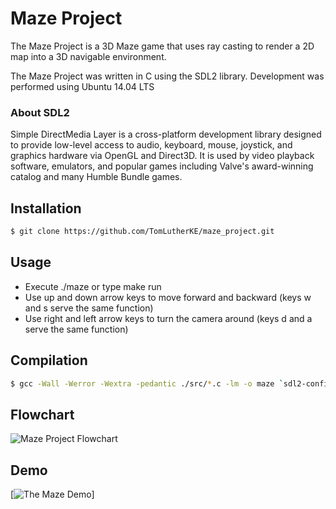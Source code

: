 # Maze Project

The Maze Project is a 3D Maze game that uses ray casting to render a 2D map into a 3D navigable environment.

The Maze Project was written in C using the SDL2 library. Development was performed using Ubuntu 14.04 LTS 

### About SDL2 

Simple DirectMedia Layer is a cross-platform development library designed to provide low-level access to audio, keyboard, mouse, joystick, and graphics hardware via OpenGL and Direct3D. It is used by video playback software, emulators, and popular games including Valve's award-winning catalog and many Humble Bundle games.

## Installation 
```sh
$ git clone https://github.com/TomLutherKE/maze_project.git
```
## Usage 
* Execute ./maze or type make run 
* Use up and down arrow keys to move forward and backward (keys w and s serve the same function)
* Use right and left arrow keys to turn the camera around (keys d and a serve the same function)

## Compilation
```sh
$ gcc -Wall -Werror -Wextra -pedantic ./src/*.c -lm -o maze `sdl2-config --cflags` `sdl2-config --libs`;
```

## Flowchart
![Maze Project Flowchart](https://i.imgur.com/hCT5D8l.png)

## Demo
[![The Maze Demo](https://i.imgur.com/VUtF0eT.png)]
